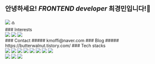 ## 안녕하세요! *FRONTEND developer* 최경민입니다!🙌
<div>
<img src="https://img.shields.io/badge/2021.02.21 ~ -20232A?style=for-the-badge&logo=" /> ⛵
</div>
### Interests
<div>
<img src="https://img.shields.io/badge/UI / UX-red?style=for-the-badge" />
<img src="https://img.shields.io/badge/Data visualization-green?style=for-the-badge" />
<img src="https://img.shields.io/badge/Visual interactions-blueviolet?style=for-the-badge" />
</div>
### Contact
##### kmoffi@naver.com
### Blog
##### https://butterwalnut.tistory.com/
### Tech stacks
<div>
<img src="https://img.shields.io/badge/React-20232A?style=for-the-badge&logo=react&logoColor=61DAFB" />
<img src="http://img.shields.io/badge/-styled components-DB7093?style=for-the-badge&logo=styled-components&logoColor=white" />
<img src="https://img.shields.io/badge/Redux-593D88?style=for-the-badge&logo=redux&logoColor=white" />
<img src="http://img.shields.io/badge/-HTML5-E34F26?style=for-the-badge&logo=HTML5&logoColor=white" />
<img src="http://img.shields.io/badge/-CSS3-1572B6?style=for-the-badge&logo=CSS3&logoColor=white" />
<img src="http://img.shields.io/badge/-JavaScript-F7DF1E?style=for-the-badge&logo=JavaScript&logoColor=white" />
<img src="http://img.shields.io/badge/-Python-3776AB?style=for-the-badge&logo=Python&logoColor=white" />
<img src="https://img.shields.io/badge/next.js-000000?style=for-the-badge&logo=nextdotjs&logoColor=white" />
</div> 
<div>
<img src="http://img.shields.io/badge/-Amazon S3-569A31?style=for-the-badge&logo=Amazon S3&logoColor=white" />
<img src="http://img.shields.io/badge/-Git-F05032?style=for-the-badge&logo=Git&logoColor=white" />
<img src="http://img.shields.io/badge/-GitHub-181717?style=for-the-badge&logo=GitHub&logoColor=white" />
</div>  
